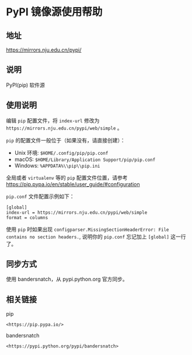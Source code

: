 # PyPI 镜像源使用帮助

## 地址

<https://mirrors.nju.edu.cn/pypi/>

## 说明

PyPI(pip) 软件源

## 使用说明

编辑 `pip` 配置文件，将 `index-url` 修改为
`https://mirrors.nju.edu.cn/pypi/web/simple` 。

`pip` 的配置文件一般位于（如果没有，请直接创建）：

-   Unix 环境: `$HOME/.config/pip/pip.conf`
-   macOS:
    `$HOME/Library/Application Support/pip/pip.conf`
-   Windows: `%APPDATA%\\pip\\pip.ini` 

全局或者 `virtualenv` 等的 `pip` 配置文件位置，请参考
<https://pip.pypa.io/en/stable/user_guide/#configuration>

`pip.conf`  文件配置示例如下：

    [global]
    index-url = https://mirrors.nju.edu.cn/pypi/web/simple
    format = columns

使用 `pip` 时如果出现
`configparser.MissingSectionHeaderError: File contains no section headers.`,
说明你的 `pip.conf` 忘记加上 `[global]` 这一行了。

## 同步方式

使用 bandersnatch，从 pypi.python.org 官方同步。

## 相关链接

pip

    <https://pip.pypa.io/>

bandersnatch

    <https://pypi.python.org/pypi/bandersnatch>
